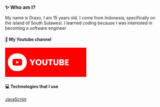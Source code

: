 ### ✨ Who am I?
My name is Draxo, I am 15 years old. I come from Indonesia, specifically on the island of South Sulawesi. I learned coding because I was interested in becoming a software engineer

#### 🔗 My Youtube channel
[![YouTube](./assets/youtube.svg)](https://www.youtube.com/@DraxoyS)

#### 💻 Technologies that I use
[JavaScript](./assets/javascript.svg)
